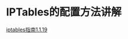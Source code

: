 # IPTables的配置方法讲解

[iptables指南1.1.19](https://www.frozentux.net/iptables-tutorial/cn/iptables-tutorial-cn-1.1.19.html#STATEMACHINE)